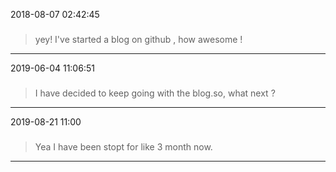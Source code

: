 
2018-08-07 02:42:45
### 
> yey! I've started a blog on github , how awesome !
---

2019-06-04 11:06:51
### 
> I have decided to keep going with the blog.so, what next ?
---

2019-08-21 11:00
###
> Yea I have been stopt for like 3 month now.
---
